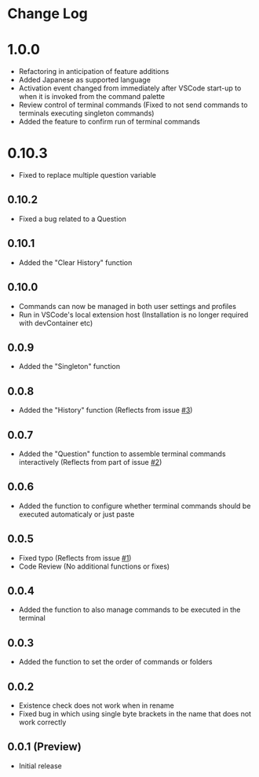 # Change Log

# 1.0.0

- Refactoring in anticipation of feature additions
- Added Japanese as supported language
- Activation event changed from immediately after VSCode start-up to when it is invoked from the command palette
- Review control of terminal commands (Fixed to not send commands to terminals executing singleton commands)
- Added the feature to confirm run of terminal commands

# 0.10.3

- Fixed to replace multiple question variable

## 0.10.2

- Fixed a bug related to a Question

## 0.10.1

- Added the "Clear History" function

## 0.10.0

- Commands can now be managed in both user settings and profiles
- Run in VSCode's local extension host (Installation is no longer required with devContainer etc)

## 0.0.9

- Added the "Singleton" function

## 0.0.8

- Added the "History" function (Reflects from issue [#3](https://github.com/Angelmaneuver/command-launcher/issues/3))

## 0.0.7

- Added the "Question" function to assemble terminal commands interactively (Reflects from part of issue [#2](https://github.com/Angelmaneuver/command-launcher/issues/2))

## 0.0.6

- Added the function to configure whether terminal commands should be executed automaticaly or just paste

## 0.0.5

- Fixed typo (Reflects from issue [#1](https://github.com/Angelmaneuver/command-launcher/issues/1))
- Code Review (No additional functions or fixes)

## 0.0.4

- Added the function to also manage commands to be executed in the terminal

## 0.0.3

- Added the function to set the order of commands or folders

## 0.0.2

- Existence check does not work when in rename
- Fixed bug in which using single byte brackets in the name that does not work correctly

## 0.0.1 (Preview)

- Initial release
